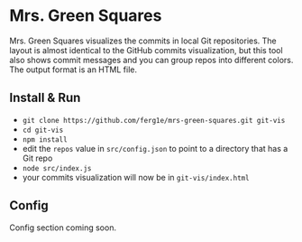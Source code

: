 # Mrs. Green Squares

Mrs. Green Squares visualizes the commits in local Git repositories.
The layout is almost identical to the GitHub commits visualization, but this tool also shows commit messages and you can group repos into different colors.
The output format is an HTML file.

## Install & Run

- `git clone https://github.com/ferg1e/mrs-green-squares.git git-vis`
- `cd git-vis`
- `npm install`
- edit the `repos` value in `src/config.json` to point to a directory that has a Git repo
- `node src/index.js`
- your commits visualization will now be in `git-vis/index.html`

## Config

Config section coming soon.

